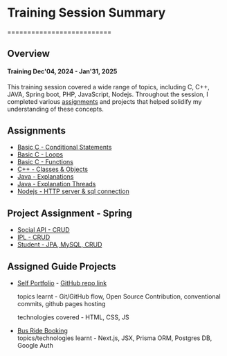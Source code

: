 # Training Session Summary
==========================

## Overview

#### Training Dec'04, 2024 - Jan'31, 2025

This training session covered a wide range of topics, including C, C++, JAVA, Spring boot, PHP, JavaScript, Nodejs. Throughout the session, I completed various [assignments](#assignments) and projects that helped solidify my understanding of these concepts.

## Assignments

- [Basic C - Conditional Statements ](./Sessions/4_dec/assignment_4_dec/)
- [Basic C - Loops ](./Sessions/5_dec/assignment/)
- [Basic C - Functions ](./Sessions/6_DEC/Assignment/)
- [C++ - Classes & Objects ](./Sessions/11_Dec/assignments/)
- [Java - Explanations ](./Sessions/12_Dec/Assignment-5-Explanation-12-Dec-24.txt)
- [Java - Explanation Threads ](./Sessions/18_dec/multithreding2.txt)
- [Nodejs - HTTP server & sql connection](./Sessions/Jan_17/assignment/server2.js)

## Project Assignment - Spring

- [Social API - CRUD](./Projects/Social_API/src/main/java/com/pinnacle/social/)
- [IPL - CRUD](./Projects/ipl/src/main/java/com/pinnacle/ipl/)
- [Student - JPA, MySQL, CRUD](./Projects/student/src/main/java/com/pinnacle/student/)

## Assigned Guide Projects

- [Self Portfolio](https://saifkhan-rkp.github.io/portfolio/) - [GitHub repo link](https://github.com/Saifkhan-rkp/portfolio) 

    topics learnt - Git/GitHub flow, Open Source Contribution, conventional commits, github pages hosting
    
    technologies covered - HTML, CSS, JS

- [Bus Ride Booking](https://github.com/Saifkhan-rkp/bus-ride-booking)  
    topics/technologies learnt - Next.js, JSX, Prisma ORM, Postgres DB, Google Auth 